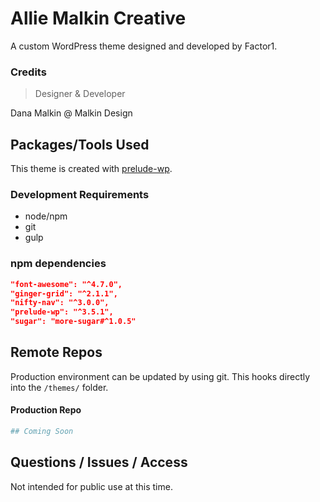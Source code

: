 # Allie Malkin Creative
A custom WordPress theme designed and developed by Factor1.

### Credits
> Designer & Developer

Dana Malkin @ Malkin Design

## Packages/Tools Used
This theme is created with [prelude-wp](https://github.com/prelude-wp).

### Development Requirements
- node/npm
- git
- gulp

### npm dependencies
```json
"font-awesome": "^4.7.0",
"ginger-grid": "^2.1.1",
"nifty-nav": "^3.0.0",
"prelude-wp": "^3.5.1",
"sugar": "more-sugar#^1.0.5"
```

## Remote Repos
Production environment can be updated by using git. This hooks
directly into the `/themes/` folder.

#### Production Repo
```sh
## Coming Soon
```

## Questions / Issues / Access
Not intended for public use at this time.
